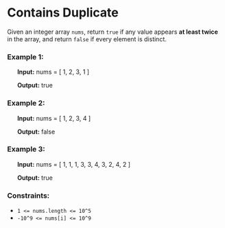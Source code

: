 # Contains Duplicate
Given an integer array `nums`, return `true` if any value appears __at least twice__ in the array, and return `false` if every element is distinct.

### Example 1:

&nbsp;&nbsp;&nbsp;&nbsp;&nbsp;&nbsp;__Input:__ nums = [ 1, 2, 3, 1 ]

&nbsp;&nbsp;&nbsp;&nbsp;&nbsp;&nbsp;__Output:__ true

### Example 2:

&nbsp;&nbsp;&nbsp;&nbsp;&nbsp;&nbsp;__Input:__ nums = [ 1, 2, 3, 4 ]

&nbsp;&nbsp;&nbsp;&nbsp;&nbsp;&nbsp;__Output:__ false

### Example 3:

&nbsp;&nbsp;&nbsp;&nbsp;&nbsp;&nbsp;__Input:__ nums = [ 1, 1, 1, 3, 3, 4, 3, 2, 4, 2 ]

&nbsp;&nbsp;&nbsp;&nbsp;&nbsp;&nbsp;__Output:__ true

### Constraints:

* `1 <= nums.length <= 10^5`
* `-10^9 <= nums[i] <= 10^9`